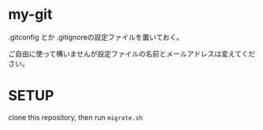 # my-git
.gitconfig とか .gitignoreの設定ファイルを置いておく。

ご自由に使って構いませんが設定ファイルの名前とメールアドレスは変えてください。

# SETUP

clone this repository, then run `migrate.sh`
